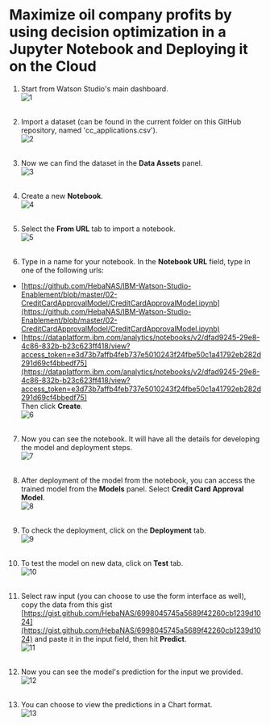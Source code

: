# Maximize oil company profits by using decision optimization in a Jupyter Notebook and Deploying it on the Cloud

1. Start from Watson Studio's main dashboard.  
![1](https://github.com/HebaNAS/IBM-Watson-Studio-Enablement/blob/master/02-CreditCardApprovalModel/imgs/1.jpg?raw=true)
<br></br>

2. Import a dataset (can be found in the current folder on this GitHub repository, named 'cc_applications.csv').  
![2](https://github.com/HebaNAS/IBM-Watson-Studio-Enablement/blob/master/02-CreditCardApprovalModel/imgs/2.jpg?raw=true)
<br></br>

3. Now we can find the dataset in the **Data Assets** panel.  
![3](https://github.com/HebaNAS/IBM-Watson-Studio-Enablement/blob/master/02-CreditCardApprovalModel/imgs/3.jpg?raw=true)
<br></br>

4. Create a new **Notebook**.  
![4](https://github.com/HebaNAS/IBM-Watson-Studio-Enablement/blob/master/02-CreditCardApprovalModel/imgs/4.jpg?raw=true)
<br></br>

5. Select the **From URL** tab to import a notebook.  
![5](https://github.com/HebaNAS/IBM-Watson-Studio-Enablement/blob/master/02-CreditCardApprovalModel/imgs/5.jpg?raw=true)
<br></br>

6. Type in a name for your notebook. In the **Notebook URL** field, type in one of the following urls:  
- [https://github.com/HebaNAS/IBM-Watson-Studio-Enablement/blob/master/02-CreditCardApprovalModel/CreditCardApprovalModel.ipynb](https://github.com/HebaNAS/IBM-Watson-Studio-Enablement/blob/master/02-CreditCardApprovalModel/CreditCardApprovalModel.ipynb)
- [https://dataplatform.ibm.com/analytics/notebooks/v2/dfad9245-29e8-4c86-832b-b23c623ff418/view?access_token=e3d73b7affb4feb737e5010243f24fbe50c1a41792eb282d291d69cf4bbedf75](https://dataplatform.ibm.com/analytics/notebooks/v2/dfad9245-29e8-4c86-832b-b23c623ff418/view?access_token=e3d73b7affb4feb737e5010243f24fbe50c1a41792eb282d291d69cf4bbedf75)  
Then click **Create**.  
![6](https://github.com/HebaNAS/IBM-Watson-Studio-Enablement/blob/master/02-CreditCardApprovalModel/imgs/6.jpg?raw=true)
<br></br>

7. Now you can see the notebook. It will have all the details for developing the model and deployment steps.  
![7](https://github.com/HebaNAS/IBM-Watson-Studio-Enablement/blob/master/02-CreditCardApprovalModel/imgs/7.jpg?raw=true)
<br></br>

8. After deployment of the model from the notebook, you can access the trained model from the **Models** panel. Select **Credit Card Approval Model**.    
![8](https://github.com/HebaNAS/IBM-Watson-Studio-Enablement/blob/master/02-CreditCardApprovalModel/imgs/8.jpg?raw=true)
<br></br>

9. To check the deployment, click on the **Deployment** tab.  
![9](https://github.com/HebaNAS/IBM-Watson-Studio-Enablement/blob/master/02-CreditCardApprovalModel/imgs/9.jpg?raw=true)
<br></br>

10. To test the model on new data, click on **Test** tab.  
![10](https://github.com/HebaNAS/IBM-Watson-Studio-Enablement/blob/master/02-CreditCardApprovalModel/imgs/10.jpg?raw=true)
<br></br>

11. Select raw input (you can choose to use the form interface as well), copy the data from this gist [https://gist.github.com/HebaNAS/6998045745a5689f42260cb1239d1024](https://gist.github.com/HebaNAS/6998045745a5689f42260cb1239d1024) and paste it in the input field, then hit **Predict**.  
![11](https://github.com/HebaNAS/IBM-Watson-Studio-Enablement/blob/master/02-CreditCardApprovalModel/imgs/11.jpg?raw=true)
<br></br>

12. Now you can see the model's prediction for the input we provided.  
![12](https://github.com/HebaNAS/IBM-Watson-Studio-Enablement/blob/master/02-CreditCardApprovalModel/imgs/12.jpg?raw=true)
<br></br>

13. You can choose to view the predictions in a Chart format.  
![13](https://github.com/HebaNAS/IBM-Watson-Studio-Enablement/blob/master/02-CreditCardApprovalModel/imgs/13.jpg?raw=true)
<br></br>
